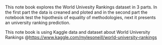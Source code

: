 This note book explores the World Univesity Rankings dataset in 3 parts. 
In the first part the data is creaned and ploted and in the second part the notebook test the hipothesis of equality of methodologies,
next it presents an university ranking prediction.

This note book is using Kaggle data and dataset about World University Rankings
@https://www.kaggle.com/mylesoneill/world-university-rankings
